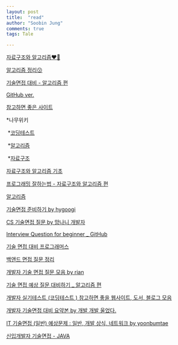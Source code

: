 ```yaml
---
layout: post
title:  "read"
author: "Soobin Jung"
comments: true
tags: Tale

---
```


[자료구조와 알고리즘❤️🤍](https://blog.yena.io/studynote/2018/11/14/Algorithm-Basic.html)

[알고리즘 정리😗](https://librewiki.net/wiki/%EC%8B%9C%EB%A6%AC%EC%A6%88:%EC%88%98%ED%95%99%EC%9D%B8%EB%93%AF_%EA%B3%BC%ED%95%99%EC%95%84%EB%8B%8C_%EA%B3%B5%ED%95%99%EA%B0%99%EC%9D%80_%EC%BB%B4%ED%93%A8%ED%84%B0%EA%B3%BC%ED%95%99/%EC%95%8C%EA%B3%A0%EB%A6%AC%EC%A6%98_%EA%B8%B0%EC%B4%88)

[기술면접 대비 - 알고리즘 편](https://gmlwjd9405.github.io/2017/10/01/basic-concepts-of-development-algorithm.html)

[GitHub ver.](https://github.com/WeareSoft/tech-interview)

[참고하면 좋은 사이트](https://coding-restaurant.tistory.com/138?category=932529)

*나무위키 

​	*[코딩테스트](https://namu.wiki/w/%EC%BD%94%EB%94%A9%20%ED%85%8C%EC%8A%A4%ED%8A%B8)

​	*[알고리즘](https://namu.wiki/w/%EC%95%8C%EA%B3%A0%EB%A6%AC%EC%A6%98)

​	*[자료구조](https://namu.wiki/w/%EC%9E%90%EB%A3%8C%EA%B5%AC%EC%A1%B0)

[자료구조와 알고리즘 기초](https://juyeop.tistory.com/category/%EC%9E%90%EB%A3%8C%EA%B5%AC%EC%A1%B0%EC%99%80%20%EC%95%8C%EA%B3%A0%EB%A6%AC%EC%A6%98)

[프로그래밍 잘하는법 - 자료구조와 알고리즘 편](https://medium.com/@ghilbut/%ED%94%84%EB%A1%9C%EA%B7%B8%EB%9E%98%EB%B0%8D%EC%9D%84-%EC%9E%98%ED%95%98%EB%8A%94-5%EA%B0%80%EC%A7%80-%EB%B0%A9%EB%B2%95-1-%EC%9E%90%EB%A3%8C%EA%B5%AC%EC%A1%B0%EC%99%80-%EC%95%8C%EA%B3%A0%EB%A6%AC%EC%A6%98-%EA%B3%B5%EB%B6%80%ED%95%98%EA%B8%B0-ebf3a3f79ee2)

[알고리즘](https://librewiki.net/wiki/%EC%8B%9C%EB%A6%AC%EC%A6%88:%EC%88%98%ED%95%99%EC%9D%B8%EB%93%AF_%EA%B3%BC%ED%95%99%EC%95%84%EB%8B%8C_%EA%B3%B5%ED%95%99%EA%B0%99%EC%9D%80_%EC%BB%B4%ED%93%A8%ED%84%B0%EA%B3%BC%ED%95%99/%EC%95%8C%EA%B3%A0%EB%A6%AC%EC%A6%98_%EC%A4%91%EA%B8%89)









[기술면접 준비하기 by hygoogi](https://velog.io/@hygoogi/%EA%B8%B0%EC%88%A0%EB%A9%B4%EC%A0%91-%EC%A4%80%EB%B9%84%ED%95%98%EA%B8%B0)

[CS 기술면접 질문 by 망나니 개발자](https://mangkyu.tistory.com/88)

[Interview Question for beginner _ GitHub](https://github.com/SoobinJung1013/Interview_Question_for_Beginner)

[기술 면접 대비 프로그래머스](https://programmers.co.kr/posts/tag/%EA%B8%B0%EC%88%A0%EB%A9%B4%EC%A0%91%EB%8C%80%EB%B9%84)

[백앤드 면접 질문 정리](https://junjangsee.github.io/2019/05/15/interview/interview/)

[개발자 기술 면접 질문 모음  by rian](https://butter-shower.tistory.com/184)

[기술 면접 예상 질문 대비하기 _ 알고리즘 편](https://gmlwjd9405.github.io/2017/10/01/basic-concepts-of-development-algorithm.html)

[개발자 실기테스트 (코딩테스트 ) 참고하면 좋을 웹사이트, 도서, 블로그 모음](https://coding-restaurant.tistory.com/138?category=932529) 

[개발자 기술면접 대비 요약본 by 개발 개발 울었다.](https://wooaoe.tistory.com/51)

[IT 기술면접 (일반) 예상문제 : 일반, 개발 상식, 네트워크 by yoonbumtae](http://yoonbumtae.com/?p=2462)

[신입개발자 기술면접 - JAVA](https://sas-study.tistory.com/53)

